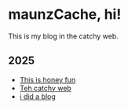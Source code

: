 # maunzCache, hi!

This is my blog in the catchy web.

## 2025

- [This is honey fun](./this-is-honey-fun.md)
- [Teh catchy web](./teh-catchy-web.md)
- [i did a blog](./i-did-a-blog.md)